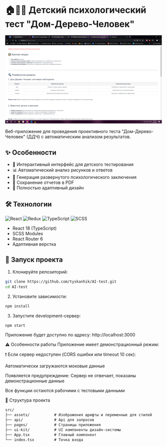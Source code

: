 # 🏠🌳👶 Детский психологический тест "Дом-Дерево-Человек"

![alt text](Image.png)

Веб-приложение для проведения проективного теста "Дом-Дерево-Человек" (ДДЧ) с автоматическим анализом результатов.

## ✨ Особенности

- 🎨 Интерактивный интерфейс для детского тестирования
- 📊 Автоматический анализ рисунков и ответов
- 📝 Генерация развернутого психологического заключения
- 📁 Сохранение отчетов в PDF
- 📱 Полностью адаптивный дизайн

## 🛠 Технологии

![React](https://img.shields.io/badge/-React-61DAFB?logo=react&logoColor=white)
![Redux](https://img.shields.io/badge/-Redux-764ABC?logo=redux&logoColor=white)
![TypeScript](https://img.shields.io/badge/-TypeScript-3178C6?logo=typescript&logoColor=white)
![SCSS](https://img.shields.io/badge/-SCSS-CC6699?logo=sass&logoColor=white)

- React 18 (TypeScript)
- SCSS Modules
- React Router 6
- Адаптивная верстка

## 🚀 Запуск проекта

1. Клонируйте репозиторий:

```bash
git clone https://github.com/tyskanhik/AI-test.git
cd AI-test
```

2. Установите зависимости:

```bash
npm install
```

 3. Запустите development-сервер:

```bash
npm start
```

Приложение будет доступно по адресу:
http://localhost:3000

⚠️ Особенности работы
Приложение имеет демонстрационный режим:

❗ Если сервер недоступен (CORS ошибки или timeout 10 сек):

Автоматически загружаются моковые данные

Появляется предупреждение:
Сервер не отвечает, показаны демонстрационные данные

Все функции остаются рабочими с тестовыми данными

📂 Структура проекта

```text
src/
├── assets/       	  # Изображения шрифты и переменные для стилей
├── api/              # Api для запросов
├── pages/            # Страницы приложения
├── ui-kit/           # UI компоненты дизайн-системы
├── App.tsx           # Главный компонент
└── index.tsx         # Точка входа
```
